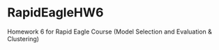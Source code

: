 # RapidEagleHW6
Homework 6 for Rapid Eagle Course (Model Selection and Evaluation &amp; Clustering)
